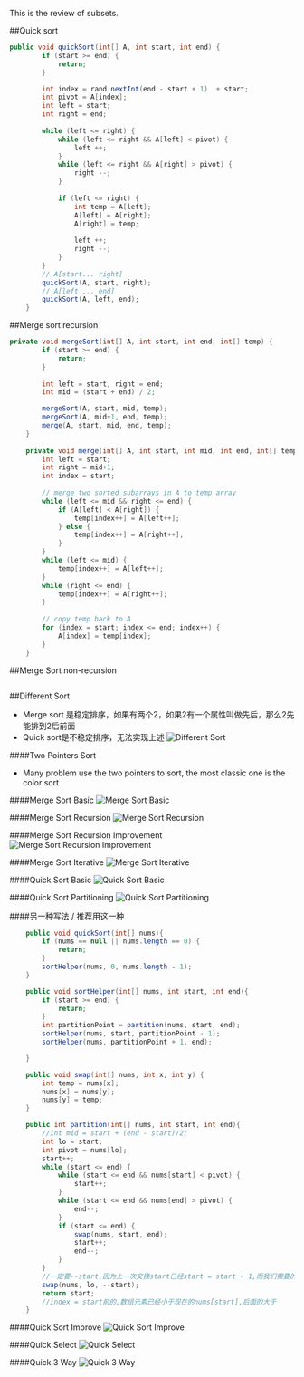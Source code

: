 This is the review of subsets.

##Quick sort

```java
public void quickSort(int[] A, int start, int end) {
        if (start >= end) {
            return;
        }

        int index = rand.nextInt(end - start + 1)  + start;
        int pivot = A[index];
        int left = start;
        int right = end;
        
        while (left <= right) {
            while (left <= right && A[left] < pivot) {
                left ++;
            }
            while (left <= right && A[right] > pivot) {
                right --;
            }
            
            if (left <= right) {
                int temp = A[left];
                A[left] = A[right];
                A[right] = temp;
                
                left ++;
                right --;
            }
        }
        // A[start... right] 
        quickSort(A, start, right);
        // A[left ... end]
        quickSort(A, left, end);
    }
```
##Merge sort recursion
```java
private void mergeSort(int[] A, int start, int end, int[] temp) {
        if (start >= end) {
            return;
        }
        
        int left = start, right = end;
        int mid = (start + end) / 2;

        mergeSort(A, start, mid, temp);
        mergeSort(A, mid+1, end, temp);
        merge(A, start, mid, end, temp);
    }
    
    private void merge(int[] A, int start, int mid, int end, int[] temp) {
        int left = start;
        int right = mid+1;
        int index = start;
        
        // merge two sorted subarrays in A to temp array
        while (left <= mid && right <= end) {
            if (A[left] < A[right]) {
                temp[index++] = A[left++];
            } else {
                temp[index++] = A[right++];
            }
        }
        while (left <= mid) {
            temp[index++] = A[left++];
        }
        while (right <= end) {
            temp[index++] = A[right++];
        }
        
        // copy temp back to A
        for (index = start; index <= end; index++) {
            A[index] = temp[index];
        }
    }
```

##Merge Sort non-recursion
```java
```



##Different Sort
- Merge sort 是稳定排序，如果有两个2，如果2有一个属性叫做先后，那么2先能排到2后前面
- Quick sort是不稳定排序，无法实现上述
![Different Sort](../image/Sorting-Algorithms.png)



####Two Pointers Sort
- Many problem use the two pointers to sort, the most classic one is the color sort

####Merge Sort Basic
![Merge Sort Basic](../image/MergeSort-Merge.png)

####Merge Sort Recursion
![Merge Sort Recursion](../image/MergeSort-Recursion.png)

####Merge Sort Recursion Improvement
![Merge Sort Recursion Improvement](../image/MergeSort-Recursion-Improve.png)

####Merge Sort Iterative
![Merge Sort Iterative](../image/MergeSort-Iterative.png)

####Quick Sort Basic
![Quick Sort Basic](../image/QuickSort-Sort.png)

####Quick Sort Partitioning
![Quick Sort Partitioning](../image/QuickSort-Partitioning.png)

####另一种写法 / 推荐用这一种
```java
    public void quickSort(int[] nums){
        if (nums == null || nums.length == 0) {
            return;
        }
        sortHelper(nums, 0, nums.length - 1);
    }

    public void sortHelper(int[] nums, int start, int end){
        if (start >= end) {
            return;
        }
        int partitionPoint = partition(nums, start, end);
        sortHelper(nums, start, partitionPoint - 1);
        sortHelper(nums, partitionPoint + 1, end);

    }

    public void swap(int[] nums, int x, int y) {
        int temp = nums[x];
        nums[x] = nums[y];
        nums[y] = temp;
    }

    public int partition(int[] nums, int start, int end){
        //int mid = start + (end - start)/2;
        int lo = start;
        int pivot = nums[lo];
        start++;
        while (start <= end) {
            while (start <= end && nums[start] < pivot) {
                start++;
            }
            while (start <= end && nums[end] > pivot) {
                end--;
            }
            if (start <= end) {
                swap(nums, start, end);
                start++;
                end--;
            }
        }
        //一定要--start,因为上一次交换start已经start = start + 1,而我们需要的是没有+1的start
        swap(nums, lo, --start);
        return start;
        //index = start前的,数组元素已经小于现在的nums[start],后面的大于
    }
```

####Quick Sort Improve
![Quick Sort Improve](../image/QuickSort-Improve.png)

####Quick Select
![Quick Select](../image/QuickSelect.png)

####Quick 3 Way
![Quick 3 Way](../image/QuickSort-3Way.png)
